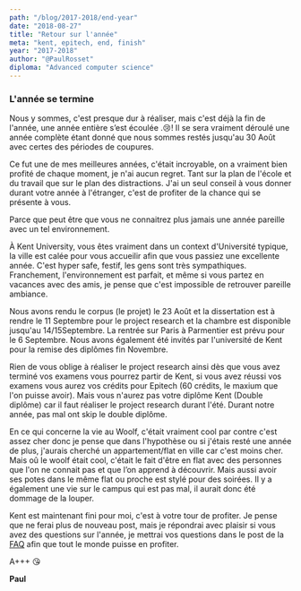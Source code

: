 ```yaml
---
path: "/blog/2017-2018/end-year"
date: "2018-08-27"
title: "Retour sur l'année"
meta: "kent, epitech, end, finish"
year: "2017-2018"
author: "@PaulRosset"
diploma: "Advanced computer science"
---
```


### L'année se termine

Nous y sommes, c'est presque dur à réaliser, mais c'est déjà la fin de l'année, une année entière s’est écoulée .😢!
Il se sera vraiment déroulé une année complète étant donné que nous sommes restés jusqu'au 30 Août avec certes des périodes de coupures.

Ce fut une de mes meilleures années, c'était incroyable, on a vraiment bien profité de chaque moment, je n'ai aucun regret. Tant sur la plan de l'école et du travail que sur le plan des distractions. J'ai un seul conseil à vous donner durant votre année à l'étranger, c'est de profiter de la chance qui se présente à vous.

Parce que peut être que vous ne connaitrez plus jamais une année pareille avec un tel environnement.

À Kent University, vous êtes vraiment dans un context d'Université typique, la ville est calée pour vous accueilir afin que vous passiez une excellente année. C'est hyper safe, festif, les gens sont très sympathiques.
Franchement, l'environnement est parfait, et même si vous partez en vacances avec des amis, je pense que c'est impossible de retrouver pareille ambiance.

Nous avons rendu le corpus (le projet) le 23 Août et la dissertation est à rendre le 11 Septembre pour le project research et la chambre est disponible jusqu'au 14/15Septembre. La rentrée sur Paris à Parmentier est prévu pour le 6 Septembre. Nous avons également été invités par l'université de Kent pour la remise des diplômes fin Novembre.

Rien de vous oblige à réaliser le project research ainsi dès que vous avez terminé vos examens vous pourrez partir de Kent, si vous avez réussi vos examens vous aurez vos crédits pour Epitech (60 crédits, le maxium que l'on puisse avoir). Mais vous n'aurez pas votre diplôme Kent (Double diplôme) car il faut réaliser le project research durant l'été.
Durant notre année, pas mal ont skip le double diplôme.

En ce qui concerne la vie au Woolf, c'était vraiment cool par contre c'est assez cher donc je pense que dans l'hypothèse ou si j'étais resté une année de plus, j'aurais cherché un appartement/flat en ville car c'est moins cher.
Mais oû le woolf était cool, c'était le fait d'être en flat avec des personnes que l'on ne connait pas et que l’on apprend à découvrir. Mais aussi avoir ses potes dans le même flat ou proche est stylé pour des soirées. Il y a également une vie sur le campus qui est pas mal, il aurait donc été dommage de la louper.

Kent est maintenant fini pour moi, c'est à votre tour de profiter.
Je pense que ne ferai plus de nouveau post, mais je répondrai avec plaisir si vous avez des questions sur l'année, je mettrai vos questions dans le post de la [FAQ](https://epikent.paulrossethings.com/blog/2017-2018/faq) afin que tout le monde puisse en profiter.

A+++ 😘

**Paul**

